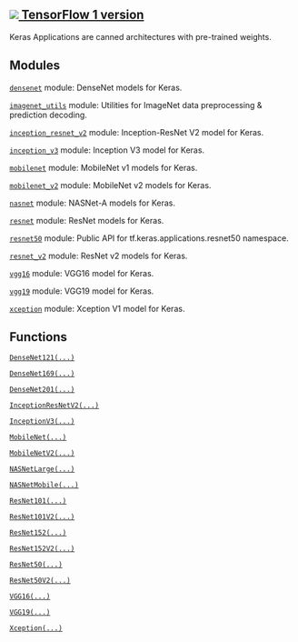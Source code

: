 [ ![](https://tensorflow.google.cn/images/tf_logo_32px.png) TensorFlow 1
version](/versions/r1.15/api_docs/python/tf/keras/applications)  
---  
  
Keras Applications are canned architectures with pre-trained weights.

## Modules

[`densenet`](https://tensorflow.google.cn/api_docs/python/tf/keras/applications/densenet)
module: DenseNet models for Keras.

[`imagenet_utils`](https://tensorflow.google.cn/api_docs/python/tf/keras/applications/imagenet_utils)
module: Utilities for ImageNet data preprocessing & prediction decoding.

[`inception_resnet_v2`](https://tensorflow.google.cn/api_docs/python/tf/keras/applications/inception_resnet_v2)
module: Inception-ResNet V2 model for Keras.

[`inception_v3`](https://tensorflow.google.cn/api_docs/python/tf/keras/applications/inception_v3)
module: Inception V3 model for Keras.

[`mobilenet`](https://tensorflow.google.cn/api_docs/python/tf/keras/applications/mobilenet)
module: MobileNet v1 models for Keras.

[`mobilenet_v2`](https://tensorflow.google.cn/api_docs/python/tf/keras/applications/mobilenet_v2)
module: MobileNet v2 models for Keras.

[`nasnet`](https://tensorflow.google.cn/api_docs/python/tf/keras/applications/nasnet)
module: NASNet-A models for Keras.

[`resnet`](https://tensorflow.google.cn/api_docs/python/tf/keras/applications/resnet)
module: ResNet models for Keras.

[`resnet50`](https://tensorflow.google.cn/api_docs/python/tf/keras/applications/resnet50)
module: Public API for tf.keras.applications.resnet50 namespace.

[`resnet_v2`](https://tensorflow.google.cn/api_docs/python/tf/keras/applications/resnet_v2)
module: ResNet v2 models for Keras.

[`vgg16`](https://tensorflow.google.cn/api_docs/python/tf/keras/applications/vgg16)
module: VGG16 model for Keras.

[`vgg19`](https://tensorflow.google.cn/api_docs/python/tf/keras/applications/vgg19)
module: VGG19 model for Keras.

[`xception`](https://tensorflow.google.cn/api_docs/python/tf/keras/applications/xception)
module: Xception V1 model for Keras.

## Functions

[`DenseNet121(...)`](https://tensorflow.google.cn/api_docs/python/tf/keras/applications/DenseNet121)

[`DenseNet169(...)`](https://tensorflow.google.cn/api_docs/python/tf/keras/applications/DenseNet169)

[`DenseNet201(...)`](https://tensorflow.google.cn/api_docs/python/tf/keras/applications/DenseNet201)

[`InceptionResNetV2(...)`](https://tensorflow.google.cn/api_docs/python/tf/keras/applications/InceptionResNetV2)

[`InceptionV3(...)`](https://tensorflow.google.cn/api_docs/python/tf/keras/applications/InceptionV3)

[`MobileNet(...)`](https://tensorflow.google.cn/api_docs/python/tf/keras/applications/MobileNet)

[`MobileNetV2(...)`](https://tensorflow.google.cn/api_docs/python/tf/keras/applications/MobileNetV2)

[`NASNetLarge(...)`](https://tensorflow.google.cn/api_docs/python/tf/keras/applications/NASNetLarge)

[`NASNetMobile(...)`](https://tensorflow.google.cn/api_docs/python/tf/keras/applications/NASNetMobile)

[`ResNet101(...)`](https://tensorflow.google.cn/api_docs/python/tf/keras/applications/ResNet101)

[`ResNet101V2(...)`](https://tensorflow.google.cn/api_docs/python/tf/keras/applications/ResNet101V2)

[`ResNet152(...)`](https://tensorflow.google.cn/api_docs/python/tf/keras/applications/ResNet152)

[`ResNet152V2(...)`](https://tensorflow.google.cn/api_docs/python/tf/keras/applications/ResNet152V2)

[`ResNet50(...)`](https://tensorflow.google.cn/api_docs/python/tf/keras/applications/ResNet50)

[`ResNet50V2(...)`](https://tensorflow.google.cn/api_docs/python/tf/keras/applications/ResNet50V2)

[`VGG16(...)`](https://tensorflow.google.cn/api_docs/python/tf/keras/applications/VGG16)

[`VGG19(...)`](https://tensorflow.google.cn/api_docs/python/tf/keras/applications/VGG19)

[`Xception(...)`](https://tensorflow.google.cn/api_docs/python/tf/keras/applications/Xception)


